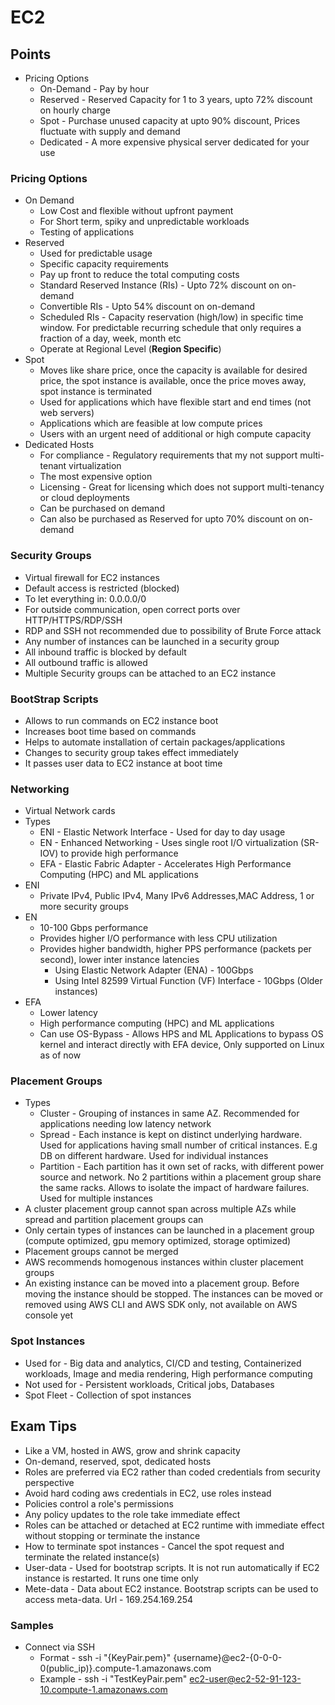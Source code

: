 # EC2

## Points

- Pricing Options
  - On-Demand - Pay by hour
  - Reserved - Reserved Capacity for 1 to 3 years, upto 72% discount on hourly charge
  - Spot - Purchase unused capacity at upto 90% discount, Prices fluctuate with supply and demand
  - Dedicated - A more expensive physical server dedicated for your use

### Pricing Options

- On Demand
  - Low Cost and flexible without upfront payment
  - For Short term, spiky and unpredictable workloads
  - Testing of applications
- Reserved
  - Used for predictable usage
  - Specific capacity requirements
  - Pay up front to reduce the total computing costs
  - Standard Reserved Instance (RIs) - Upto 72% discount on on-demand
  - Convertible RIs - Upto 54% discount on on-demand
  - Scheduled RIs - Capacity reservation (high/low) in specific time window. For predictable recurring schedule that only requires a fraction of a day, week, month etc
  - Operate at Regional Level (**Region Specific**)
- Spot
  - Moves like share price, once the capacity is available for desired price, the spot instance is available, once the price moves away, spot instance is terminated
  - Used for applications which have flexible start and end times (not web servers)
  - Applications which are feasible at low compute prices
  - Users with an urgent need of additional or high compute capacity
- Dedicated Hosts
  - For compliance - Regulatory requirements that my not support multi-tenant virtualization
  - The most expensive option
  - Licensing - Great for licensing which does not support multi-tenancy or cloud deployments
  - Can be purchased on demand
  - Can also be purchased as Reserved for upto 70% discount on on-demand

### Security Groups

- Virtual firewall for EC2 instances
- Default access is restricted (blocked)
- To let everything in: 0.0.0.0/0
- For outside communication, open correct ports over HTTP/HTTPS/RDP/SSH
- RDP and SSH not recommended due to possibility of Brute Force attack
- Any number of instances can be launched in a security group
- All inbound traffic is blocked by default
- All outbound traffic is allowed
- Multiple Security groups can be attached to an EC2 instance

### BootStrap Scripts

- Allows to run commands on EC2 instance boot
- Increases boot time based on commands
- Helps to automate installation of certain packages/applications
- Changes to security group takes effect immediately
- It passes user data to EC2 instance at boot time

### Networking

- Virtual Network cards
- Types
  - ENI - Elastic Network Interface - Used for day to day usage
  - EN  - Enhanced Networking - Uses single root I/O virtualization (SR-IOV) to provide high performance
  - EFA - Elastic Fabric Adapter - Accelerates High Performance Computing (HPC) and ML applications
- ENI
  - Private IPv4, Public IPv4, Many IPv6 Addresses,MAC Address, 1 or more security groups
- EN
  - 10-100 Gbps performance
  - Provides higher I/O performance with less CPU utilization
  - Provides higher bandwidth, higher PPS performance (packets per second), lower inter instance latencies
    - Using Elastic Network Adapter (ENA) - 100Gbps
    - Using Intel 82599 Virtual Function (VF) Interface - 10Gbps (Older instances)
- EFA
  - Lower latency
  - High performance computing (HPC) and ML applications
  - Can use OS-Bypass - Allows HPS and ML Applications to bypass OS kernel and interact directly with EFA device, Only supported on Linux as of now

### Placement Groups

- Types
  - Cluster - Grouping of instances in same AZ. Recommended for applications needing low latency network
  - Spread - Each instance is kept on distinct underlying hardware. Used for applications having small number of critical instances. E.g DB on different hardware. Used for individual instances
  - Partition - Each partition has it own set of racks, with different power source and network. No 2 partitions within a placement group share the same racks. Allows to isolate the impact of hardware failures. Used for multiple instances
- A cluster placement group cannot span across multiple AZs while spread and partition placement groups can
- Only certain types of instances can be launched in a placement group (compute optimized, gpu memory optimized, storage optimized)
- Placement groups cannot be merged
- AWS recommends homogenous instances within cluster placement groups
- An existing instance can be moved into a placement group. Before moving the instance should be stopped. The instances can be moved or removed using AWS CLI and AWS SDK only, not available on AWS console yet

### Spot Instances

- Used for - Big data and analytics, CI/CD and testing, Containerized workloads, Image and media rendering, High performance computing
- Not used for - Persistent workloads, Critical jobs, Databases
- Spot Fleet - Collection of spot instances

## Exam Tips

- Like a VM, hosted in AWS, grow and shrink capacity
- On-demand, reserved, spot, dedicated hosts
- Roles are preferred via EC2 rather than coded credentials from security perspective
- Avoid hard coding aws credentials in EC2, use roles instead
- Policies control a role's permissions
- Any policy updates to the role take immediate effect
- Roles can be attached or detached at EC2 runtime with immediate effect without stopping or terminate the instance
- How to terminate spot instances - Cancel the spot request and terminate the related instance(s)
- User-data - Used for bootstrap scripts. It is not run automatically if EC2 instance is restarted. It runs one time only
- Mete-data - Data about EC2 instance. Bootstrap scripts can be used to access meta-data. Url - 169.254.169.254

### Samples

- Connect via SSH
  - Format - ssh -i "{KeyPair.pem}" {username}@ec2-{0-0-0-0(public_ip)}.compute-1.amazonaws.com
  - Example - ssh -i "TestKeyPair.pem" ec2-user@ec2-52-91-123-10.compute-1.amazonaws.com
